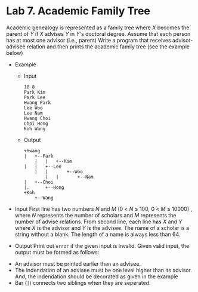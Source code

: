 # Lab 7. Academic Family Tree #

Academic genealogy is represented as a family tree where *X* becomes the parent of *Y* if *X* advises *Y* in *Y*'s doctoral degree.
Assume that each person has at most one advisor (i.e., parent)
Write a program that receives advisor-advisee relation and then prints the academic family tree (see the example below)

* Example
	- Input
		```
		10 8
		Park Kim
		Park Lee
		Hwang Park
		Lee Woo
		Lee Nam
		Hwang Choi
		Choi Hong
		Koh Wang
		```
	- Output
		```
		+Hwang
		|   +--Park
   	        |   |   +--Kim
   		|   |   +--Lee
         	|   |       +--Woo
      	        |   |       +--Nam
		|   +--Choi
   		|.      +--Hong
		+Koh
		    +--Wang
		```

* Input
First line has two numbers *N* and *M* (0 < *N* ≤ 100,  0 < *M* ≤ 10000) , where *N* represents the number of scholars and *M* represents the number of advise relations.
From second line, each line has *X* and *Y* where *X* is the advisor and *Y* is the advisee. The name of a scholar is a string without a blank. The length of a name is always less than 64.

* Output
Print out ``error`` if the given input is invalid.
Given valid input, the output must be formed as follows:
 - An advisor must be printed earlier than an advisee. 
 - The indendation of an advisee must be one level higher than its advisor. And, the indendation should be decorated as given in the example
 - Bar (``|``) connects two siblings when they are seperated.
